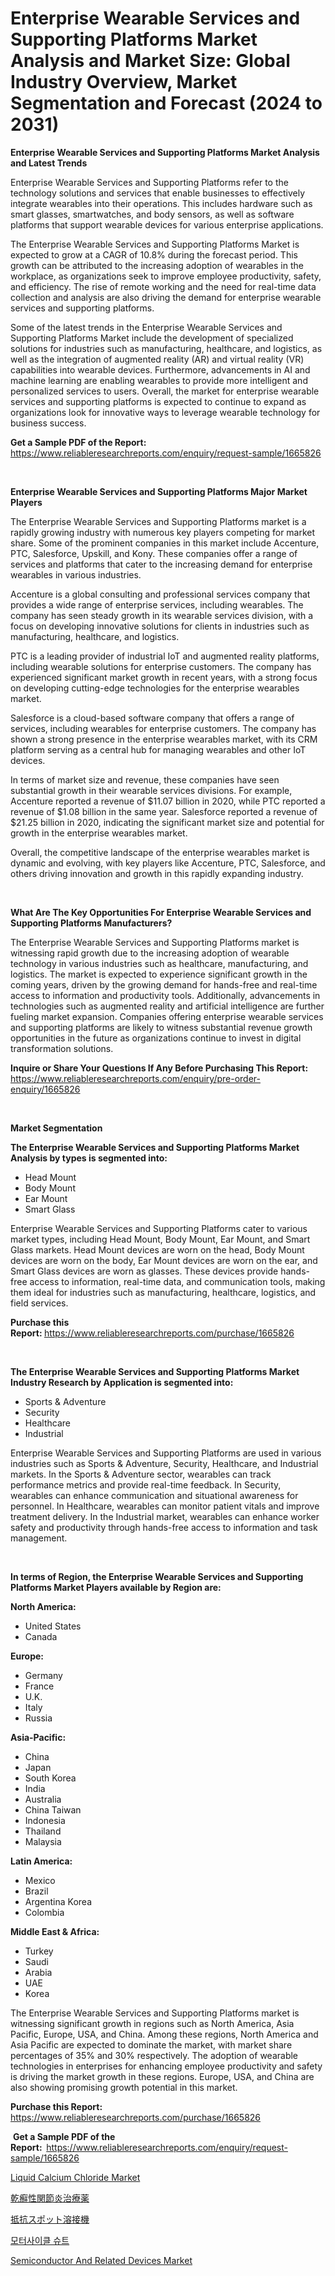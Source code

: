 <p><h1>Enterprise Wearable Services and Supporting Platforms Market Analysis and Market Size: Global Industry Overview, Market Segmentation and Forecast (2024 to 2031)</h1></p><p><strong>Enterprise Wearable Services and Supporting Platforms Market Analysis and Latest Trends</strong></p>
<p><p>Enterprise Wearable Services and Supporting Platforms refer to the technology solutions and services that enable businesses to effectively integrate wearables into their operations. This includes hardware such as smart glasses, smartwatches, and body sensors, as well as software platforms that support wearable devices for various enterprise applications.</p><p>The Enterprise Wearable Services and Supporting Platforms Market is expected to grow at a CAGR of 10.8% during the forecast period. This growth can be attributed to the increasing adoption of wearables in the workplace, as organizations seek to improve employee productivity, safety, and efficiency. The rise of remote working and the need for real-time data collection and analysis are also driving the demand for enterprise wearable services and supporting platforms.</p><p>Some of the latest trends in the Enterprise Wearable Services and Supporting Platforms Market include the development of specialized solutions for industries such as manufacturing, healthcare, and logistics, as well as the integration of augmented reality (AR) and virtual reality (VR) capabilities into wearable devices. Furthermore, advancements in AI and machine learning are enabling wearables to provide more intelligent and personalized services to users. Overall, the market for enterprise wearable services and supporting platforms is expected to continue to expand as organizations look for innovative ways to leverage wearable technology for business success.</p></p>
<p><strong>Get a Sample PDF of the Report:&nbsp;</strong> <a href="https://www.reliableresearchreports.com/enquiry/request-sample/1665826">https://www.reliableresearchreports.com/enquiry/request-sample/1665826</a></p>
<p>&nbsp;</p>
<p><strong>Enterprise Wearable Services and Supporting Platforms Major Market Players</strong></p>
<p><p>The Enterprise Wearable Services and Supporting Platforms market is a rapidly growing industry with numerous key players competing for market share. Some of the prominent companies in this market include Accenture, PTC, Salesforce, Upskill, and Kony. These companies offer a range of services and platforms that cater to the increasing demand for enterprise wearables in various industries.</p><p>Accenture is a global consulting and professional services company that provides a wide range of enterprise services, including wearables. The company has seen steady growth in its wearable services division, with a focus on developing innovative solutions for clients in industries such as manufacturing, healthcare, and logistics.</p><p>PTC is a leading provider of industrial IoT and augmented reality platforms, including wearable solutions for enterprise customers. The company has experienced significant market growth in recent years, with a strong focus on developing cutting-edge technologies for the enterprise wearables market.</p><p>Salesforce is a cloud-based software company that offers a range of services, including wearables for enterprise customers. The company has shown a strong presence in the enterprise wearables market, with its CRM platform serving as a central hub for managing wearables and other IoT devices.</p><p>In terms of market size and revenue, these companies have seen substantial growth in their wearable services divisions. For example, Accenture reported a revenue of $11.07 billion in 2020, while PTC reported a revenue of $1.08 billion in the same year. Salesforce reported a revenue of $21.25 billion in 2020, indicating the significant market size and potential for growth in the enterprise wearables market.</p><p>Overall, the competitive landscape of the enterprise wearables market is dynamic and evolving, with key players like Accenture, PTC, Salesforce, and others driving innovation and growth in this rapidly expanding industry.</p></p>
<p>&nbsp;</p>
<p><strong>What Are The Key Opportunities For Enterprise Wearable Services and Supporting Platforms Manufacturers?</strong></p>
<p><p>The Enterprise Wearable Services and Supporting Platforms market is witnessing rapid growth due to the increasing adoption of wearable technology in various industries such as healthcare, manufacturing, and logistics. The market is expected to experience significant growth in the coming years, driven by the growing demand for hands-free and real-time access to information and productivity tools. Additionally, advancements in technologies such as augmented reality and artificial intelligence are further fueling market expansion. Companies offering enterprise wearable services and supporting platforms are likely to witness substantial revenue growth opportunities in the future as organizations continue to invest in digital transformation solutions.</p></p>
<p><strong>Inquire or Share Your Questions If Any Before Purchasing This Report:</strong> <a href="https://www.reliableresearchreports.com/enquiry/pre-order-enquiry/1665826">https://www.reliableresearchreports.com/enquiry/pre-order-enquiry/1665826</a></p>
<p>&nbsp;</p>
<p><strong>Market Segmentation</strong></p>
<p><strong>The Enterprise Wearable Services and Supporting Platforms Market Analysis by types is segmented into:</strong></p>
<p><ul><li>Head Mount</li><li>Body Mount</li><li>Ear Mount</li><li>Smart Glass</li></ul></p>
<p><p>Enterprise Wearable Services and Supporting Platforms cater to various market types, including Head Mount, Body Mount, Ear Mount, and Smart Glass markets. Head Mount devices are worn on the head, Body Mount devices are worn on the body, Ear Mount devices are worn on the ear, and Smart Glass devices are worn as glasses. These devices provide hands-free access to information, real-time data, and communication tools, making them ideal for industries such as manufacturing, healthcare, logistics, and field services.</p></p>
<p><strong>Purchase this Report:&nbsp;</strong><a href="https://www.reliableresearchreports.com/purchase/1665826">https://www.reliableresearchreports.com/purchase/1665826</a></p>
<p>&nbsp;</p>
<p><strong>The Enterprise Wearable Services and Supporting Platforms Market Industry Research by Application is segmented into:</strong></p>
<p><ul><li>Sports & Adventure</li><li>Security</li><li>Healthcare</li><li>Industrial</li></ul></p>
<p><p>Enterprise Wearable Services and Supporting Platforms are used in various industries such as Sports & Adventure, Security, Healthcare, and Industrial markets. In the Sports & Adventure sector, wearables can track performance metrics and provide real-time feedback. In Security, wearables can enhance communication and situational awareness for personnel. In Healthcare, wearables can monitor patient vitals and improve treatment delivery. In the Industrial market, wearables can enhance worker safety and productivity through hands-free access to information and task management.</p></p>
<p>&nbsp;</p>
<p><strong>In terms of Region, the Enterprise Wearable Services and Supporting Platforms Market Players available by Region are:</strong></p>
<p>
    <p> <strong> North America: </strong>
        <ul>
            <li>United States</li>
            <li>Canada</li>
        </ul>
        </p> 
    <p> <strong> Europe: </strong>
        <ul>
            <li>Germany</li>
            <li>France</li>
            <li>U.K.</li>
            <li>Italy</li>
            <li>Russia</li>
        </ul>
        </p> 
    <p> <strong> Asia-Pacific: </strong>
        <ul>
            <li>China</li>
            <li>Japan</li>
            <li>South Korea</li>
            <li>India</li>
            <li>Australia</li>
            <li>China Taiwan</li>
            <li>Indonesia</li>
            <li>Thailand</li>
            <li>Malaysia</li>
        </ul>
        </p> 
    <p> <strong> Latin America: </strong>
        <ul>
            <li>Mexico</li>
            <li>Brazil</li>
            <li>Argentina Korea</li>
            <li>Colombia</li>
        </ul>
        </p> 
    <p> <strong> Middle East & Africa: </strong>
        <ul>
            <li>Turkey</li>
            <li>Saudi</li>
            <li>Arabia</li>
            <li>UAE</li>
            <li>Korea</li>
        </ul>
    </p>
    </p>
<p><p>The Enterprise Wearable Services and Supporting Platforms market is witnessing significant growth in regions such as North America, Asia Pacific, Europe, USA, and China. Among these regions, North America and Asia Pacific are expected to dominate the market, with market share percentages of 35% and 30% respectively. The adoption of wearable technologies in enterprises for enhancing employee productivity and safety is driving the market growth in these regions. Europe, USA, and China are also showing promising growth potential in this market.</p></p>
<p><strong>Purchase this Report: </strong><a href="https://www.reliableresearchreports.com/purchase/1665826">https://www.reliableresearchreports.com/purchase/1665826</a></p>
<p>&nbsp;<strong>Get a Sample PDF of the Report:&nbsp;&nbsp;</strong><a href="https://www.reliableresearchreports.com/enquiry/request-sample/1665826">https://www.reliableresearchreports.com/enquiry/request-sample/1665826</a></p>
<p><strong></strong></p>
<p><p><a href="https://www.linkedin.com/pulse/liquid-calcium-chloride-market-size-growth-segmentation-regional-tannf?trackingId=2tvgqLBn1h4wd5jmrq9mnw%3D%3D">Liquid Calcium Chloride Market</a></p><p><a href="https://github.com/ihabdkwlxs948/Market-Research-Report-List-1/blob/main/392341913007.md">乾癬性関節炎治療薬</a></p><p><a href="https://medium.com/@hazelnutt83/%E6%8A%B5%E6%8A%97%E3%82%B9%E3%83%9D%E3%83%83%E3%83%88%E6%BA%B6%E6%8E%A5%E6%A9%9F%E5%B8%82%E5%A0%B4%E3%81%AF-%E5%B8%82%E5%A0%B4%E3%82%B7%E3%82%A7%E3%82%A2-%E5%B8%82%E5%A0%B4%E5%8B%95%E5%90%91-%E3%81%8A%E3%82%88%E3%81%B3%E5%B8%82%E5%A0%B4%E6%88%90%E9%95%B7%E3%81%AB%E9%96%A2%E3%81%99%E3%82%8B%E6%83%85%E5%A0%B1%E3%82%92%E6%8F%90%E4%BE%9B%E3%81%97%E3%81%BE%E3%81%99-231c1273160c">抵抗スポット溶接機</a></p><p><a href="https://medium.com/@lucianmaluan2022/%EC%98%A4%ED%86%A0%EB%B0%94%EC%9D%B4-%EC%88%98%ED%8A%B8-%EC%8B%9C%EC%9E%A5-%EB%B6%84%EC%84%9D-%EA%B8%80%EB%A1%9C%EB%B2%8C-%EC%82%B0%EC%97%85-%EC%A0%84%EB%A7%9D-%EB%B0%8F-%EC%98%88%EC%B8%A1-2024%EB%85%84%EB%B6%80%ED%84%B0-2031%EB%85%84-8658c4b5d136">모터사이클 슈트</a></p><p><a href="https://github.com/biheemgalvinlouises6hokrh3h/Market-Research-Report-List-1/blob/main/semiconductor-and-related-devices-market.md">Semiconductor And Related Devices Market</a></p></p>